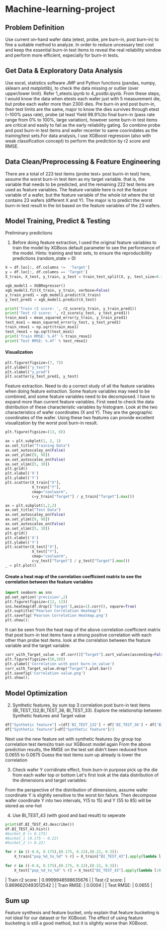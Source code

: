 # Machine-learning-project

## Problem Definition
Use current on-hand wafer data (etest, probe, pre burn-in, post burn-in) to fine a suitable method to analyze. In order to reduce uncessary test cost and keep the essential burn-in test items to reveal the real reliability window and perform more efficient, especially for burn-in tests.

## Get Data & Exploratory Data Analysis
Use excel, statistics software JMP and Python functions (pandas, numpy, sklearn and matplotlib), to check the data missing or outlier (over upper/lower limit). Refer 1_etests.ipynb to 4_postbi.ipynb. From these steps, I would know the data when etests each wafer just with 5 measurement die, but probe each wafer more than 2300 dies. Pre burn-in and post burn-in, their test limits are the same, major to know the dies survives through etest (~100% pass rate), probe (at least Yield 98.9%)to final burn-in (pass rate range from 0% to 100%, large variation), however some burn-in test items are critical and easily to fail as the early reliability gating. 
So combine probe and post burn-in test items and wafer recenter to same coorindates as the training/test sets.For data analysis, I use XGBoost regression (also with weak classification concept) to perform the prediction by r2 score and RMSE. 

## Data Clean/Preprocessing & Feature Engineering
There are a total of 223 test items (probe test+ post burin-in test) here, assume the worst burn-in test item as my target variable.
that is, the variable that needs to be predicted, and the remaining 222 test items are used as feature variables. The feature variable here is not the feature variable of a wafer, but the feature variable of the whole lot where the lot contains 23 wafers (different X and Y). The major is to predict the worst burn-in test result in the lot based on the feature variables of the 23 wafers.

## Model Training, Predict & Testing
Preliminary predictions
1. Before doing feature extraction, I used the original feature variables to train the model by XGBoos default parameter to see the performance of the model. Hints: training and test sets, to ensure the reproducibility predictions (random_state = 0) 

```python
X = df.loc[:, df.columns !=  'Target'] 
y = df.loc[:, df.columns == 'Target']
X_train, X_test, y_train, y_test = train_test_split(X, y, test_size=0.3, random_state=0)
```

```python
xgb_model1 = XGBRegressor()
xgb_model1.fit(X_train, y_train, verbose=False)
y_train_pred1 = xgb_model1.predict(X_train)
y_test_pred1 = xgb_model1.predict(X_test)

print('Train r2 score: ', r2_score(y_train, y_train_pred1))
print('Test r2 score: ', r2_score(y_test, y_test_pred1))
train_mse1 = mean_squared_error(y_train, y_train_pred1)
test_mse1 = mean_squared_error(y_test, y_test_pred1)
train_rmse1 = np.sqrt(train_mse1)
test_rmse1 = np.sqrt(test_mse1)
print('Train RMSE: %.4f' % train_rmse1)
print('Test RMSE: %.4f' % test_rmse1)
```

#### Visualization
```python
plt.figure(figsize=(7, 7))
plt.ylabel("y_test")
plt.xlabel("y_pred")
plt.scatter(y_test_pred1, y_test)
```

Feature extraction. Need to do a correct study of all the feature variables when doing feature extraction. Some feature variables may need to be combined, and some feature variables need to be decomposed. I have to expand more than current feature variables. First need to check the data distribution of these characteristic variables by histogram. Look at the two characteristics of wafer coordinates (X and Y). They are the geographic coordinates of the wafer. Using these two features can provide excellent visualization by the worst post burn-in result.

```python
plt.figure(figsize=(13, 8))

ax = plt.subplot(1, 2, 1)
ax.set_title("Training Data")
ax.set_autoscaley_on(False)
ax.set_ylim([9, 98])
ax.set_autoscalex_on(False)
ax.set_xlim([5, 38])
plt.grid()
plt.xlabel('X')
plt.ylabel('Y')
plt.scatter(X_train["X"],
            X_train["Y"],
            cmap="coolwarm",
            c=y_train["Target"] / y_train["Target"].max())

ax = plt.subplot(1,2,2)
ax.set_title("Test Data")
ax.set_autoscaley_on(False)
ax.set_ylim([9, 98])
ax.set_autoscalex_on(False)
ax.set_xlim([5, 38])
plt.grid()
plt.xlabel('X')
plt.ylabel('Y')
plt.scatter(X_test["X"],
            X_test["Y"],
            cmap="coolwarm",
            c=y_test["Target"] / y_test["Target"].max())
_ = plt.plot()
```

#### Create a heat map of the correlation coefficient matrix to see the correlation between the feature variables
```python
import seaborn as sns
pd.set_option('precision',2)
plt.figure(figsize=(12, 12))
sns.heatmap(df.drop(['Target'],axis=1).corr(), square=True)
plt.suptitle("Pearson Correlation Heatmap")
plt.savefig('Pearson Correlation Heatmap.png')
plt.show();
```

It can be seen from the heat map of the above correlation coefficient matrix that post burn-in test items have a strong positive correlation with each other than probe test items. look at the correlation between the feature variable and the target variable:

```python
corr_with_Target_value = df.corr()["Target"].sort_values(ascending=False)
plt.figure(figsize=(50,10))
plt.ylabel('Correlation with post burn-in_value')
corr_with_Target_value.drop("Target").plot.bar()
plt.savefig('Correlation value.png')
plt.show(); 
```

## Model Optimization

2. Synthetic features, by sum top 3 correlation post burn-in test items (BI_TEST_132,BI_TEST_36, BI_TEST_33). Explore the relationship between Synthetic features and Target value

```python
df["Synthetic feature"] =(df['BI_TEST_132'] + df['BI_TEST_36'] + df['BI_TEST_133'])
df["Synthetic feature"]=df["Synthetic feature"]/3
```
Next use the new feature set with synthetic features (by group top correlation test items)to train our XGBoost model again
From the above prediction results, the RMSE on the test set didn't been reduced from 0.0655 to 0.0675
Guess the test items sum up already is lower the correlation

3. Check wafer Y corridinate effect, from burn-in purpose pick up the die from each wafer top or bottom
Let's first look at the data distribution of the dimensions and target variables:

From the perspective of the distribution of dimensions, assume wafer coordinate Y is slightly sensitive to the worst bin failure. 
Then decompose wafer coordinate Y into two intervals, Y(5 to 15) and Y (55 to 85) will be stored as one-hot

4. Use BI_TEST_43 (with good and bad result) to seperate

```python
print(df.BI_TEST_43.describe())
df.BI_TEST_43.hist()
#bucket_0 (< 0.175)
#bucket_1 (0.175 ~ 0.22)
#bucket_2 (> 0.22)
```
```python
for r in ((-0.8, 0.175),(0.175, 0.22),(0.22, 0.3)):
    X_train["pop_%d_to_%d" % r] = X_train["BI_TEST_43"].apply(lambda l:0.01 if l>=r[0] and l<r[1] else 0.0)
    
for r in ((-0.8, 0.175),(0.175, 0.22),(0.22, 0.3)):
    X_test["pop_%d_to_%d" % r] = X_test["BI_TEST_43"].apply(lambda l:0.1 if l>=r[0] and l<r[1] else 0.0)
```

| Train r2 score:      | 0.9999948598635676 |
| Test r2 score:       | 0.8696620493512542 |
| Train RMSE:          | 0.0004             |
| Test RMSE:           | 0.0655             |

## Sum up
Feature synthesis and feature bucket, only explain that feature bucketing is not ideal for our dataset or for XGBoost. The effect of using feature bucketing is still a good method, but it is slightly worse than XGBoost.
